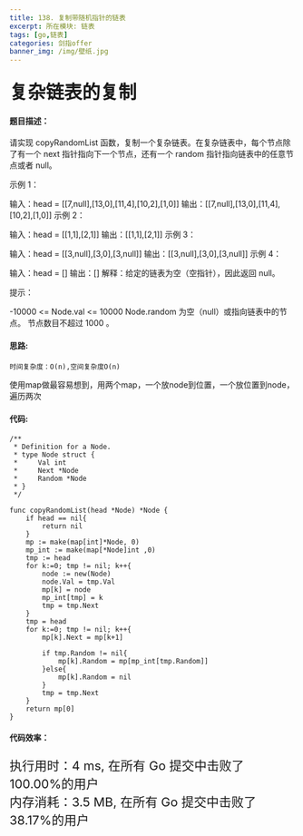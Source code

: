 ```yaml
---
title: 138. 复制带随机指针的链表
excerpt: 所在模块: 链表
tags: [go,链表]
categories: 剑指offer
banner_img: /img/壁纸.jpg
---
```


### <font size=6px>复杂链表的复制</font>

#### 题目描述：

请实现 copyRandomList 函数，复制一个复杂链表。在复杂链表中，每个节点除了有一个 next 指针指向下一个节点，还有一个 random 指针指向链表中的任意节点或者 null。

 

示例 1：



输入：head = [[7,null],[13,0],[11,4],[10,2],[1,0]]
输出：[[7,null],[13,0],[11,4],[10,2],[1,0]]
示例 2：



输入：head = [[1,1],[2,1]]
输出：[[1,1],[2,1]]
示例 3：



输入：head = [[3,null],[3,0],[3,null]]
输出：[[3,null],[3,0],[3,null]]
示例 4：

输入：head = []
输出：[]
解释：给定的链表为空（空指针），因此返回 null。


提示：

-10000 <= Node.val <= 10000
Node.random 为空（null）或指向链表中的节点。
节点数目不超过 1000 。

#### 思路:

```
时间复杂度：O(n),空间复杂度O(n)
```

使用map做最容易想到，用两个map，一个放node到位置，一个放位置到node，遍历两次

#### 代码:

```golang
/**
 * Definition for a Node.
 * type Node struct {
 *     Val int
 *     Next *Node
 *     Random *Node
 * }
 */

func copyRandomList(head *Node) *Node {
    if head == nil{
        return nil
    }
    mp := make(map[int]*Node, 0)
    mp_int := make(map[*Node]int ,0)
    tmp := head
    for k:=0; tmp != nil; k++{
        node := new(Node)
        node.Val = tmp.Val
        mp[k] = node
        mp_int[tmp] = k
        tmp = tmp.Next
    }
    tmp = head
    for k:=0; tmp != nil; k++{
        mp[k].Next = mp[k+1]
        
        if tmp.Random != nil{
            mp[k].Random = mp[mp_int[tmp.Random]]
        }else{
            mp[k].Random = nil
        }
        tmp = tmp.Next
    }
    return mp[0]
}
```

#### 代码效率：

<p class="note note-primary"; style="font-size:22px">
   执行用时：4 ms, 在所有 Go 提交中击败了100.00%的用户<br>
   内存消耗：3.5 MB, 在所有 Go 提交中击败了38.17%的用户
</p>


